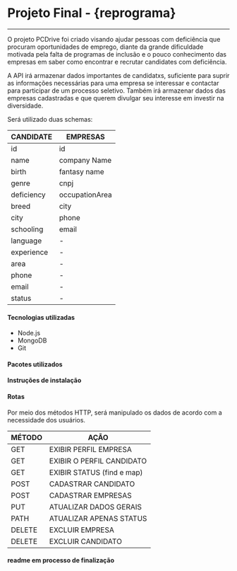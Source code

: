 # Projeto Final - {reprograma}
------------------------

O projeto PCDrive foi criado visando ajudar pessoas com deficiência que procuram oportunidades de emprego, diante da grande dificuldade motivada pela falta de programas de inclusão e o pouco conhecimento das empresas em saber como encontrar e recrutar candidates com deficiência.

A API irá armazenar dados importantes de candidatxs, suficiente para suprir as informações necessárias para uma empresa se interessar e contactar para participar de um processo seletivo. Também irá armazenar dados das empresas cadastradas e que querem divulgar seu interesse em investir na diversidade.

Será utilizado duas schemas:

| CANDIDATE     | EMPRESAS       |
| ------------- | -------------- |
| id            |  id            |
| name          |  company Name  |
| birth         |  fantasy name  |
| genre         |  cnpj          |
| deficiency    |  occupationArea |
| breed         |  city          |
| city          |  phone         | 
| schooling     |  email         |
| language      |      -         |
| experience    |      -         |
| area          |      -         |
| phone         |      -         |
| email         |      -         |
| status        |      -         |        

 #### Tecnologias utilizadas
- Node.js
- MongoDB
- Git

#### Pacotes utilizados

#### Instruções de instalação

#### Rotas

Por meio dos métodos HTTP, será manipulado os dados de acordo com a necessidade dos usuários.

| MÉTODO |       AÇÃO                   |
|------- | ---------------------------- |
|GET     | EXIBIR PERFIL EMPRESA        |
|GET     | EXIBIR O PERFIL CANDIDATO    |
|GET     | EXIBIR STATUS (find e map)   |
|POST    | CADASTRAR CANDIDATO          |
|POST    | CADASTRAR EMPRESAS           |
|PUT     | ATUALIZAR DADOS GERAIS       |
|PATH    | ATUALIZAR APENAS STATUS      |
|DELETE  | EXCLUIR EMPRESA              |
|DELETE  | EXCLUIR CANDIDATO            |



#### readme em processo de finalização